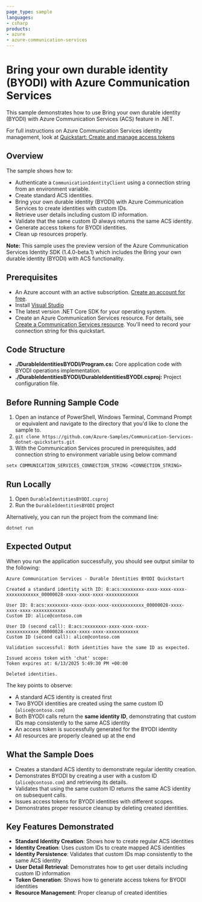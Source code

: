 ```yaml
---
page_type: sample
languages:
- csharp
products:
- azure
- azure-communication-services
---
```


# Bring your own durable identity (BYODI) with Azure Communication Services

This sample demonstrates how to use Bring your own durable identity (BYODI) with Azure Communication Services (ACS) feature in .NET.

For full instructions on Azure Communication Services identity management, look at [Quickstart: Create and manage access tokens](https://docs.microsoft.com/azure/communication-services/quickstarts/access-tokens?pivots=programming-language-csharp)

## Overview

The sample shows how to:
- Authenticate a `CommunicationIdentityClient` using a connection string from an environment variable.
- Create standard ACS identities.
- Bring your own durable identity (BYODI) with Azure Communication Services to create identities with custom IDs.
- Retrieve user details including custom ID information.
- Validate that the same custom ID always returns the same ACS identity.
- Generate access tokens for BYODI identities.
- Clean up resources properly.

**Note:** This sample uses the preview version of the Azure Communication Services Identity SDK (1.4.0-beta.1) which includes the Bring your own durable identity (BYODI) with ACS functionality.

## Prerequisites

- An Azure account with an active subscription. [Create an account for free](https://azure.microsoft.com/free/?WT.mc_id=A261C142F). 
- Install [Visual Studio](https://visualstudio.microsoft.com/downloads/)
- The latest version .NET Core SDK for your operating system.
- Create an Azure Communication Services resource. For details, see [Create a Communication Services resource](https://docs.microsoft.com/azure/communication-services/quickstarts/create-communication-resource). You'll need to record your connection string for this quickstart.

## Code Structure

- **./DurableIdentitiesBYODI/Program.cs:** Core application code with BYODI operations implementation.
- **./DurableIdentitiesBYODI/DurableIdentitiesBYODI.csproj:** Project configuration file.

## Before Running Sample Code

1. Open an instance of PowerShell, Windows Terminal, Command Prompt or equivalent and navigate to the directory that you'd like to clone the sample to.
2. `git clone https://github.com/Azure-Samples/Communication-Services-dotnet-quickstarts.git`
3. With the Communication Services procured in prerequisites, add connection string to environment variable using below command

```
setx COMMUNICATION_SERVICES_CONNECTION_STRING <CONNECTION_STRING>
```

## Run Locally

1. Open `DurableIdentitiesBYODI.csproj`
2. Run the `DurableIdentitiesBYODI` project

Alternatively, you can run the project from the command line:

```console
dotnet run
```

## Expected Output

When you run the application successfully, you should see output similar to the following:

```console
Azure Communication Services - Durable Identities BYODI Quickstart

Created a standard identity with ID: 8:acs:xxxxxxxx-xxxx-xxxx-xxxx-xxxxxxxxxxxx_00000028-xxxx-xxxx-xxxx-xxxxxxxxxxxx

User ID: 8:acs:xxxxxxxx-xxxx-xxxx-xxxx-xxxxxxxxxxxx_00000028-xxxx-xxxx-xxxx-xxxxxxxxxxxx
Custom ID: alice@contoso.com

User ID (second call): 8:acs:xxxxxxxx-xxxx-xxxx-xxxx-xxxxxxxxxxxx_00000028-xxxx-xxxx-xxxx-xxxxxxxxxxxx
Custom ID (second call): alice@contoso.com

Validation successful: Both identities have the same ID as expected.

Issued access token with 'chat' scope:
Token expires at: 6/13/2025 5:49:30 PM +00:00

Deleted identities.
```

The key points to observe:
- A standard ACS identity is created first
- Two BYODI identities are created using the same custom ID (`alice@contoso.com`)
- Both BYODI calls return the **same identity ID**, demonstrating that custom IDs map consistently to the same ACS identity
- An access token is successfully generated for the BYODI identity
- All resources are properly cleaned up at the end

## What the Sample Does

- Creates a standard ACS identity to demonstrate regular identity creation.
- Demonstrates BYODI by creating a user with a custom ID (`alice@contoso.com`) and retrieving its details.
- Validates that using the same custom ID returns the same ACS identity on subsequent calls.
- Issues access tokens for BYODI identities with different scopes.
- Demonstrates proper resource cleanup by deleting created identities.

## Key Features Demonstrated

- **Standard Identity Creation**: Shows how to create regular ACS identities
- **Identity Creation**: Uses custom IDs to create mapped ACS identities
- **Identity Persistence**: Validates that custom IDs map consistently to the same ACS identity
- **User Detail Retrieval**: Demonstrates how to get user details including custom ID information
- **Token Generation**: Shows how to generate access tokens for BYODI identities
- **Resource Management**: Proper cleanup of created identities
